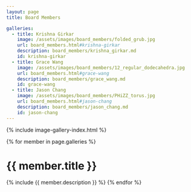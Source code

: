```yaml
---
layout: page
title: Board Members

galleries:
  - title: Krishna Girkar
    image: /assets/images/board_members/folded_grub.jpg
    url: board_members.html#krishna-girkar
    description: board_members/krishna_girkar.md
    id: krishna-girkar
  - title: Grace Wang
    image: /assets/images/board_members/12_regular_dodecahedra.jpg
    url: board_members.html#grace-wang
    description: board_members/grace_wang.md
    id: grace-wang
  - title: Jason Chang
    image: /assets/images/board_members/PHiZZ_torus.jpg
    url: board_members.html#jason-chang
    description: board_members/jason_chang.md
    id: jason-chang
---
```


{% include image-gallery-index.html %}

{% for member in page.galleries %}
  <h1 id="{{ member.id }}">{{ member.title }}</h1>
  {% include {{ member.description }} %}
{% endfor %}
